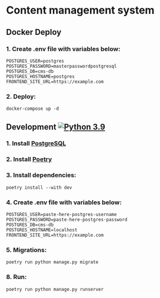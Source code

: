 # Content management system

## Docker Deploy

### 1. Create .env file with variables below:
```dotenv
POSTGRES_USER=postgres
POSTGRES_PASSWORD=masterpasswordpostgresql
POSTGRES_DB=cms-db
POSTGRES_HOSTNAME=postgres
FRONTEND_SITE_URL=https://example.com
```
### 2. Deploy:
```shell
docker-compose up -d
```

## Development [![Python 3.9](https://img.shields.io/badge/python-3.9-blue.svg)](https://www.python.org/downloads/release/python-390/)

### 1. Install [PostgreSQL](https://www.postgresql.org/)

### 2. Install [Poetry](https://python-poetry.org)

### 3. Install dependencies:
```shell
poetry install --with dev
```
### 4. Create .env file with variables below:
```dotenv
POSTGRES_USER=paste-here-postgres-username
POSTGRES_PASSWORD=paste-here-postgres-password
POSTGRES_DB=cms-db
POSTGRES_HOSTNAME=localhost
FRONTEND_SITE_URL=https://example.com
```
### 5. Migrations:
```shell
poetry run python manage.py migrate
```
### 8. Run:
```shell
poetry run python manage.py runserver
```